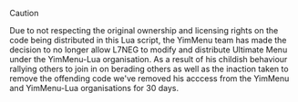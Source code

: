 > [!CAUTION]  
> Due to not respecting the original ownership and licensing rights on the code being distributed in this Lua script, the YimMenu team has made the decision to no longer allow L7NEG to modify and distribute Ultimate Menu under the YimMenu-Lua organisation. As a result of his childish behaviour rallying others to join in on berading others as well as the inaction taken to remove the offending code we've removed his acccess from the YimMenu and YimMenu-Lua organisations for 30 days.
